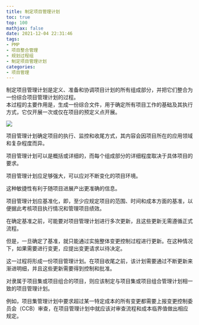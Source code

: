 ```yaml
---
title: 制定项目管理计划
toc: true
top: 100
mathjax: false
date: 2021-12-04 22:31:46
tags:
- PMP
- 项目整合管理
- 规划过程组
- 制定项目管理计划
categories:
- 项目管理
---
```

制定项目管理计划是定义、准备和协调项目计划的所有组成部分，并把它们整合为一份综合项目管理计划的过程。  
本过程的主要作用是，生成一份综合文件，用于确定所有项目工作的基础及其执行方式，它仅开展一次或仅在项目的预定义点开展。  

<img src="https://ddabb.github.io/photos/pmpimages/数据流向图/4.2制定项目管理计划.png"/>  

项目管理计划确定项目的执行、监控和收尾方式，其内容会因项目所在的应用领域和复杂程度而异。

项目管理计划可以是概括或详细的，而每个组成部分的详细程度取决于具体项目的要求。

项目管理计划应足够强大，可以应对不断变化的项目环境。

这种敏捷性有利于随项目进展产出更准确的信息。

项目管理计划应基准化，即，至少应规定项目的范围、时间和成本方面的基准，以便据此考核项目执行情况和管理项目绩效。

在确定基准之前，可能要对项目管理计划进行多次更新，且这些更新无需遵循正式流程。

但是，一旦确定了基准，就只能通过实施整体变更控制过程进行更新。在这种情况下，如果需要进行变更，应提出变更请求以待决定。

这一过程将形成一份项目管理计划。在项目收尾之前，该计划需要通过不断更新来渐进明细，并且这些更新需要得到控制和批准。

对隶属于项目集或项目组合的项目，则应该制定与项目集或项目组合管理计划相一致的项目管理计划。

例如，项目集管理计划中要求超过某一特定成本的所有变更都需要上报变更控制委员会（CCB）审查，在项目管理计划中就应该对审查流程和成本临界值做出相应规定。
